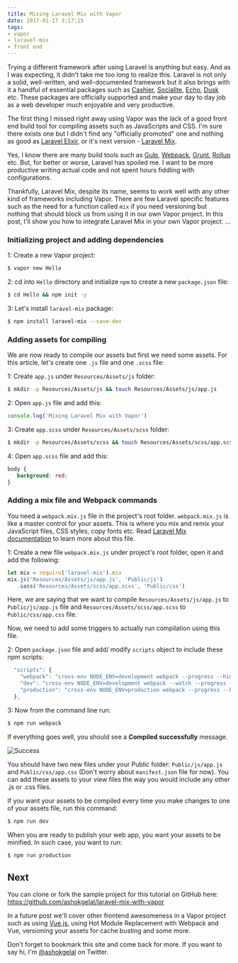 ```yaml
---
title: Mixing Laravel Mix with Vapor
date: 2017-01-17 3:17:15
tags:
- vapor
- laravel-mix
- front end
---
```


Trying a different framework after using Laravel is anything but easy. And as I was expecting, it didn't take me too long to realize this. Laravel is not only a solid, well-written, and well-documented framework but it also brings with it a handful of essential packages such as [Cashier](https://laravel.com/docs/5.3/billing), [Socialite](https://github.com/laravel/socialite), [Echo](https://laravel.com/docs/5.3/broadcasting), [Dusk](https://github.com/laravel/dusk) etc. These packages are officially supported and make your day to day job as a web developer much enjoyable and very productive.

The first thing I missed right away using Vapor was the lack of a good front end build tool for compiling assets such as JavaScripts and CSS. I'm sure there exists one but I didn't find any "officially promoted" one and nothing as good as [Laravel Elixir](https://laravel.com/docs/5.3/elixir), or it's next version - [Laravel Mix](https://github.com/JeffreyWay/laravel-mix).

Yes, I know there are many build tools such as [Gulp](http://gulpjs.com/), [Webpack](https://webpack.github.io/), [Grunt](http://gruntjs.com/), [Rollup](http://rollupjs.org/) etc. But, for better or worse, Laravel has spoiled me. I want to be more productive writing actual code and not spent hours fiddling with configurations.

Thankfully, Laravel Mix, despite its name, seems to work well with any other kind of frameworks including Vapor. There are few Laravel specific features such as the need for a function called `mix` if you need versioning but nothing that should block us from using it in our own Vapor project. In this post, I'll show you how to integrate Laravel Mix in your own Vapor project. ...

<!--more-->

### Initializing project and adding dependencies

1: Create a new Vapor project:

```swift
$ vapor new Hello
```

2: cd into `Hello` directory and initialize `npm` to create a new `package.json` file:

```bash
$ cd Hello && npm init -y
```

3: Let's install `laravel-mix` package:

```bash
$ npm install laravel-mix --save-dev
```

### Adding assets for compiling

We are now ready to compile our assets but first we need some assets. For this article, let's create one `.js` file and one `.scss` file:

1: Create `app.js` under `Resources/Assets/js` folder:

```bash
$ mkdir -p Resources/Assets/js && touch Resources/Assets/js/app.js
```

2: Open `app.js` file and add this:

```js
console.log('Mixing Laravel Mix with Vapor')
```

3: Create `app.scss` under `Resources/Assets/scss` folder:

```bash
$ mkdir -p Resources/Assets/scss && touch Resources/Assets/scss/app.scss
```

4: Open `app.scss` file and add this:

```css
body {
   background: red;
}
```

### Adding a mix file and Webpack commands

You need a `webpack.mix.js` file in the project's root folder. `webpack.mix.js` is like a master control for your assets. This is where you mix and remix your JavaScript files, CSS styles, copy fonts etc. Read [Laravel Mix documentation](https://github.com/JeffreyWay/laravel-mix/tree/master/docs) to learn more about this file.

1: Create a new file `webpack.mix.js` under project's root folder, open it and add the following:

```js
let mix = require('laravel-mix').mix
mix.js('Resources/Assets/js/app.js', 'Public/js')
   .sass('Resources/Assets/scss/app.scss', 'Public/css')
```

Here, we are saying that we want to compile `Resources/Assets/js/app.js` to `Public/js/app.js` file and `Resources/Assets/scss/app.scss` to `Public/css/app.css` file.

Now, we need to add some triggers to actually run compilation using this file. 

2: Open `package.json` file and add/ modify `scripts` object to include these npm scripts:

```js
  "scripts": {
    "webpack": "cross-env NODE_ENV=development webpack --progress --hide-modules --config=node_modules/laravel-mix/setup/webpack.config.js",
    "dev": "cross-env NODE_ENV=development webpack --watch --progress --hide-modules --config=node_modules/laravel-mix/setup/webpack.config.js",
    "production": "cross-env NODE_ENV=production webpack --progress --hide-modules --config=node_modules/laravel-mix/setup/webpack.config.js"
  },
```

3: Now from the command line run:

```bash
$ npm run webpack
```

If everything goes well, you should see a **Compiled successfully** message.

![Success](/images/laravel-mix-run-webpack.png)

 
You should have two new files under your Public folder: `Public/js/app.js` and `Public/css/app.css` (Don't worry about `manifest.json` file for now). You can add these assets to your view files the way you would include any other .js or .css files.
   
If you want your assets to be compiled every time you make changes to one of your assets file, run this command:

```bash
$ npm run dev
```

When you are ready to publish your web app, you want your assets to be minified. In such case, you want to run:

```bash
$ npm run production
```

## Next

You can clone or fork the sample project for this tutorial on GitHub here: https://github.com/ashokgelal/laravel-mix-with-vapor

In a future post we'll cover other frontend awesomeness in a Vapor project such as using [Vue.js](https://vuejs.org/), using Hot Module Replacement with Webpack and Vue, versioning your assets for cache busting and some more.

Don't forget to bookmark this site and come back for more. If you want to say hi, I'm [@ashokgelal](https://twitter.com/ashokgelal) on Twitter.